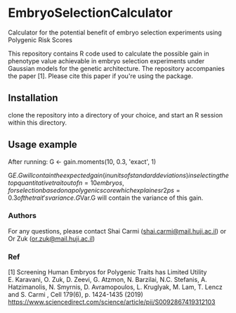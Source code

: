 # EmbryoSelectionCalculator
Calculator for the potential benefit of embryo selection experiments using Polygenic Risk Scores


This repository contains R code used to calculate the possible gain in phenotype value achievable in embryo selection experiments 
under Gaussian models for the genetic architecture. 
The repository accompanies the paper [1]. Please cite this paper if you're using the package. 

## Installation
clone the repository into a directory of your choice, and start an R session within this directory. 

## Usage example 
After running:
G <- gain.moments(10, 0.3, 'exact', 1)

G$E.G will contain the expected gain (in units of standard deviations) in selecting the top quantitative trait out of n=10 embryos, for selection based on a polygenic score which explaines r2ps=0.3 of the trait's variance. 
G$Var.G will contain the variance of this gain. 


### Authors
For any questions, please contact Shai Carmi (shai.carmi@mail.huji.ac.il) or Or Zuk (or.zuk@mail.huji.ac.il)


### Ref
[1] Screening Human Embryos for Polygenic Traits has Limited Utility <br>
E. Karavani, O. Zuk, D. Zeevi, G. Atzmon, N. Barzilai, N.C. Stefanis, A. Hatzimanolis, N. Smyrnis, D. Avramopoulos, L. Kruglyak, M. Lam, T. Lencz and S. Carmi , Cell 179(6), p. 1424-1435 (2019)<br>
https://www.sciencedirect.com/science/article/pii/S0092867419312103 
 

